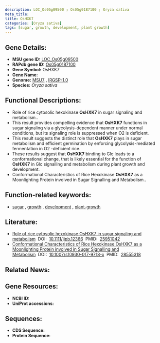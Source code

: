 ```yaml
---
description: LOC_Os05g09500 ; Os05g0187100 ; Oryza sativa
meta_title:
title: OsHXK7
categories: [Oryza sativa]
tags: [sugar, growth, development, plant growth]
---
```


## Gene Details:
- **MSU gene ID:** [LOC_Os05g09500](http://rice.uga.edu/cgi-bin/ORF_infopage.cgi?orf=LOC_Os05g09500)  
- **RAPdb gene ID:** [Os05g0187100](https://rapdb.dna.affrc.go.jp/locus/?name=Os05g0187100)  
- **Gene Symbol:** OsHXK7
- **Gene Name:**
- **Genome:**  [MSU7](http://rice.uga.edu/)&nbsp;,&nbsp;[IRGSP-1.0](https://rapdb.dna.affrc.go.jp/download/irgsp1.html)
- **Species:** *Oryza sativa*

## Functional Descriptions:
   - Role of rice cytosolic hexokinase **OsHXK7** in sugar signaling and metabolism..
   - This result provides compelling evidence that **OsHXK7** functions in sugar signaling via a glycolysis-dependent manner under normal conditions, but its signaling role is suppressed when O2 is deficient.
   - This result suggests the distinct role that **OsHXK7** plays in sugar metabolism and efficient germination by enforcing glycolysis-mediated fermentation in O2 -deficient rice.
   - These results suggest that **OsHXK7** binding to Glc leads to a conformational change, that is likely essential for the function of **OsHXK7** in Glc signalling and metabolism during plant growth and development.
   - Conformational Characteristics of Rice Hexokinase **OsHXK7** as a Moonlighting Protein involved in Sugar Signalling and Metabolism..

## Function-related keywords:
   - [sugar](/tags/sugar/)&nbsp;,&nbsp;[growth](/tags/growth/)&nbsp;,&nbsp;[development](/tags/development/)&nbsp;,&nbsp;[plant-growth](/tags/plant-growth/)

## Literature:
   - [Role of rice cytosolic hexokinase OsHXK7 in sugar signaling and metabolism](https://www.doi.org/10.1111/jipb.12366)&nbsp;&nbsp;DOI:&nbsp;&nbsp;[10.1111/jipb.12366](https://www.doi.org/10.1111/jipb.12366)&nbsp;&nbsp;PMID:&nbsp;&nbsp;[25951042](https://pubmed.ncbi.nlm.nih.gov/25951042/)
   - [Conformational Characteristics of Rice Hexokinase OsHXK7 as a Moonlighting Protein involved in Sugar Signalling and Metabolism](https://www.doi.org/10.1007/s10930-017-9718-x)&nbsp;&nbsp;DOI:&nbsp;&nbsp;[10.1007/s10930-017-9718-x](https://www.doi.org/10.1007/s10930-017-9718-x)&nbsp;&nbsp;PMID:&nbsp;&nbsp;[28555318](https://pubmed.ncbi.nlm.nih.gov/28555318/)

## Related News:

## Gene Resources:
- **NCBI ID:**  []()
- **UniProt accessions:** [](https://www.uniprot.org/uniprotkb//entry)

## Sequences:
- **CDS Sequence:**
- **Protein Sequence:**
